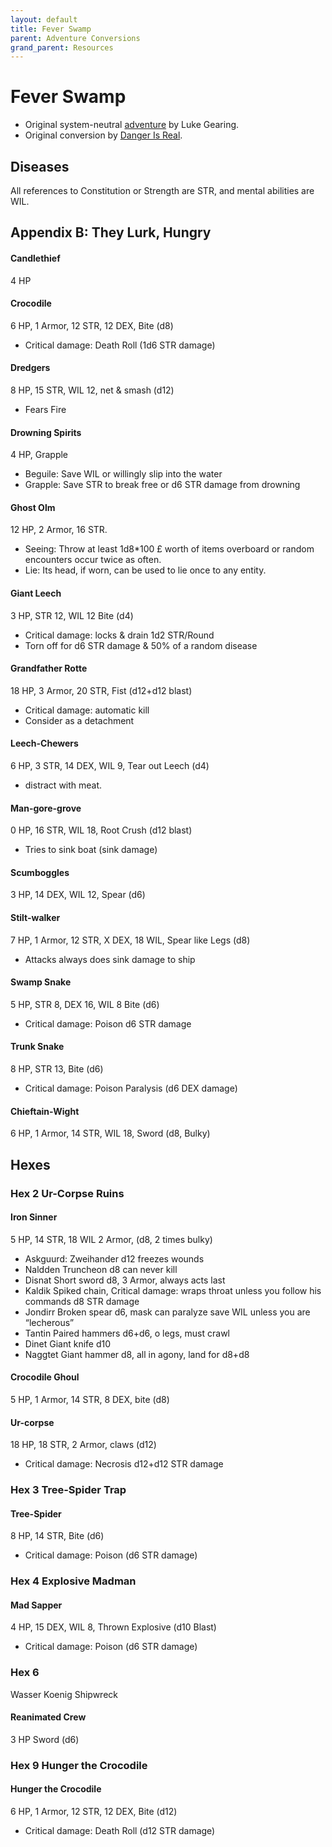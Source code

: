 ```yaml
---
layout: default
title: Fever Swamp
parent: Adventure Conversions
grand_parent: Resources
---
```


# Fever Swamp

- Original system-neutral [adventure](https://www.drivethrurpg.com/product/224803/Fever-Swamp) by Luke Gearing.
- Original conversion by [Danger Is Real](https://dangerisreal.blogspot.com/).

## Diseases
All references to Constitution or Strength are STR, and mental abilities are WIL.

## Appendix B: They Lurk, Hungry

#### Candlethief
4 HP

#### Crocodile
6 HP, 1 Armor, 12 STR, 12 DEX, Bite (d8)
- Critical damage: Death Roll (1d6 STR damage)

#### Dredgers
8 HP, 15 STR, WIL 12, net & smash (d12)
- Fears Fire

#### Drowning Spirits
4 HP, Grapple
- Beguile: Save WIL or willingly slip into the water
- Grapple: Save STR to break free or d6 STR damage from drowning

#### Ghost Olm
12 HP, 2 Armor, 16 STR.
- Seeing: Throw at least 1d8*100 £ worth of items overboard or random encounters occur twice as often.
- Lie: Its head, if worn, can be used to lie once to any entity.

#### Giant Leech
3 HP, STR 12, WIL 12 Bite (d4)
- Critical damage: locks & drain 1d2 STR/Round
- Torn off for d6 STR damage & 50% of a random disease

#### Grandfather Rotte
18 HP, 3 Armor, 20 STR, Fist (d12+d12 blast)
- Critical damage: automatic kill
- Consider as a detachment

#### Leech-Chewers
6 HP, 3 STR, 14 DEX, WIL 9, Tear out Leech (d4)
- distract with meat.

#### Man-gore-grove
0 HP, 16 STR, WIL 18,  Root Crush (d12 blast)
- Tries to sink boat (sink damage)

#### Scumboggles
3 HP, 14 DEX, WIL 12, Spear (d6)

#### Stilt-walker
7 HP, 1 Armor, 12 STR, X DEX, 18 WIL, Spear like Legs (d8)
- Attacks always does sink damage to ship

#### Swamp Snake
5 HP, STR 8, DEX 16, WIL 8 Bite (d6)
- Critical damage: Poison d6 STR damage

#### Trunk Snake
8 HP, STR 13, Bite (d6)
- Critical damage: Poison Paralysis (d6 DEX damage)

#### Chieftain-Wight
6 HP, 1 Armor, 14 STR, WIL 18, Sword (d8,  Bulky)

## Hexes

### Hex 2 Ur-Corpse Ruins
#### Iron Sinner
5 HP, 14 STR, 18 WIL  2 Armor, (d8, 2 times bulky)
- Askguurd: Zweihander d12 freezes wounds
- Naldden Truncheon d8 can never kill
- Disnat Short sword d8, 3 Armor, always acts last
- Kaldik Spiked chain, Critical damage: wraps throat unless you follow his commands d8 STR damage
- Jondirr Broken spear d6, mask can paralyze save WIL unless you are “lecherous”
- Tantin Paired hammers d6+d6, o legs, must crawl
- Dinet Giant knife d10
- Naggtet Giant hammer d8, all in agony, land for d8+d8

#### Crocodile Ghoul
5 HP, 1 Armor, 14 STR, 8 DEX, bite (d8)

#### Ur-corpse
18 HP, 18 STR, 2 Armor, claws (d12)
- Critical damage: Necrosis d12+d12 STR damage

### Hex 3 Tree-Spider Trap

#### Tree-Spider
8 HP, 14 STR, Bite (d6)
- Critical damage: Poison (d6 STR damage)

### Hex 4 Explosive Madman
#### Mad Sapper
4 HP, 15 DEX, WIL 8, Thrown Explosive (d10 Blast)
- Critical damage: Poison (d6 STR damage)

### Hex 6
Wasser Koenig Shipwreck

#### Reanimated Crew  
3 HP Sword (d6)

### Hex 9 Hunger the Crocodile
#### Hunger the Crocodile
6 HP, 1 Armor, 12 STR, 12 DEX, Bite (d12)
- Critical damage: Death Roll (d12 STR damage)
